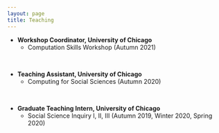 ```yaml
---
layout: page
title: Teaching
---
```

- **Workshop Coordinator, University of Chicago**
  - Computation Skills Workshop (Autumn 2021)
<br/>


- **Teaching Assistant, University of Chicago**
  - Computing for Social Sciences (Autumn 2020)
<br/>


- **Graduate Teaching Intern, University of Chicago**
  - Social Science Inquiry I, II, III (Autumn 2019, Winter 2020, Spring 2020)
